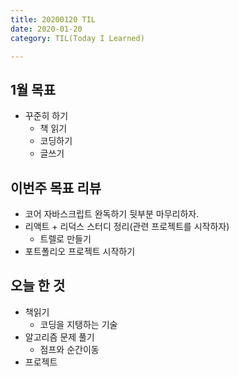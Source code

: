 ```yaml
---
title: 20200120 TIL
date: 2020-01-20
category: TIL(Today I Learned)

---
```


## 1월 목표

- 꾸준히 하기
  - 책 읽기
  - 코딩하기
  - 글쓰기

## 이번주 목표 리뷰

- 코어 자바스크립트 완독하기 뒷부분 마무리하자.
- 리액트 + 리덕스 스터디 정리(관련 프로젝트를 시작하자)
  - 트렐로 만들기
- 포트폴리오 프로젝트 시작하기
  

## 오늘 한 것

- 책읽기
  - 코딩을 지탱하는 기술
- 알고리즘 문제 풀기
  - 점프와 순간이동
- 프로젝트